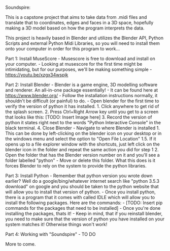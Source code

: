 Soundspire:

This is a capstone project that aims to take data from .midi files and translate that to coordinates, edges and faces in a 3D space, hopefully making a 3D model based on how the program interprets the data.

This project is heavily based in Blender and utilizes the Blender API, Python Scripts and external Python Midi Libraries, so you will need to install them onto your computer in order for this program to work...

Part 1: Install MuseScore
    - Musescore is free to download and install on your computer.
    - Looking at musescore for the first time might be intimidating, but for our purposes, 
      we'll be making something simple
    - https://youtu.be/xzgx34wspjk

Part 2: Install Blender
    - Blender is a game engine, 3D modelling software and renderer. An all-in-one package essentially!
    - It can be found here at https://www.blender.org/
    - Follow the installation instructions normally, it shouldn't be difficult (or painful) to do.
    - Open blender for the first time to verify the version of python it has installed. 
        1. Click anywhere to get rid of the splash screen.
        2. Press Ctrl+Right Arrow key until you get to a screen that looks like this: 
            [TODO: Insert Image here]
        3. Record the version of python it states right next to the words "Python Interactive Console" in the black terminal.
        4. Close Blender
    - Navigate to where Blender is installed
        1. This can be done by left-clicking on the blender icon on your desktop or in the windows menu and select the option
           to "Open File Location"
        1.5. If it opens up to a file explorer window with the shortcuts, just left click on the blender icon in the folder and repeat the same action you did for step 1
        2. Open the folder that has the Blender version number on it and you'll see a folder labelled "python"
            - Move or delete this folder. What this does is it forces Blender to rely on the system to provide the python libraries.

Part 3: Install Python
    - Remember that python version you wrote down earlier? Well do a google/bing/whatever internet search like "python 3.5.3 download" on google and you should be taken to the
      python website that will allow you to install that version of python.
    - Once you install python, there is a program that it comes with called IDLE which will allow you to install the following packages. Here are the commands:
        - [TODO: Insert pip commands for the packages that need to be installed]
    - Once you're done installing the packages, thats it!
        - Keep in mind, that if you reinstall blender, you need to make sure that the version of python you have installed on your system matches it! Otherwise things won't work!

Part 4: Working with "Soundspire"
    - TO DO

More to come.
